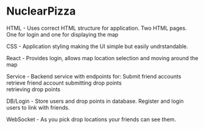 # NuclearPizza

HTML - Uses correct HTML structure for application. Two HTML pages. One for login and one for displaying the map  

CSS - Application styling making the UI simple but easily undrstandable.  

React - Provides login, allows map location selection and moving around the map  

Service - Backend service with endpoints for:
    Submit friend accounts
    retrieve friend account
    submitting drop points  
    retrieving drop points  

DB/Login - Store users and drop points in database. Register and login users to link with friends.  

WebSocket - As you pick drop locations your friends can see them.
